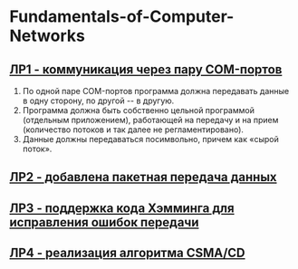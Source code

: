 # Fundamentals-of-Computer-Networks

## [ЛР1 - коммуникация через пару COM-портов](https://github.com/maxtsiushkevich/Fundamentals-of-Computer-Networks/tree/main/lab1)
1. По одной паре COM-портов программа должна передавать данные в
одну сторону, по другой -- в другую.
2. Программа должна быть собственно цельной программой (отдельным
приложением), работающей на передачу и на прием (количество потоков и так
далее не регламентировано).
3. Данные должны передаваться посимвольно, причем как «сырой
поток».
## [ЛР2 - добавлена пакетная передача данных](https://github.com/maxtsiushkevich/Fundamentals-of-Computer-Networks/tree/main/lab2)
## [ЛР3 - поддержка кода Хэмминга для исправления ошибок передачи](https://github.com/maxtsiushkevich/Fundamentals-of-Computer-Networks/tree/main/lab3)
## [ЛР4 - реализация алгоритма CSMA/CD](https://github.com/maxtsiushkevich/Fundamentals-of-Computer-Networks/tree/main/lab4)
